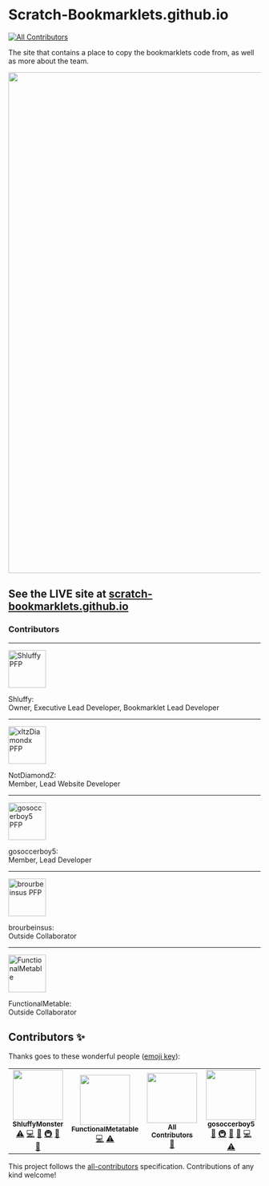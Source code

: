 # Scratch-Bookmarklets.github.io
<!-- ALL-CONTRIBUTORS-BADGE:START - Do not remove or modify this section -->
[![All Contributors](https://img.shields.io/badge/all_contributors-4-orange.svg?style=flat-square)](#contributors-)
<!-- ALL-CONTRIBUTORS-BADGE:END -->
The site that contains a place to copy the bookmarklets code from, as well as more about the team.

<img src="https://user-images.githubusercontent.com/81493936/118314988-839db680-b4ba-11eb-970d-1a9d380a10af.png" width="1000">

## See the LIVE site at [scratch-bookmarklets.github.io](https://scratch-bookmarklets.github.io)

### Contributors

<hr/>
<img src="https://avatars.githubusercontent.com/u/81823039?s=96&v=4" alt="Shluffy PFP" width="75"><p>Shluffy:<br>Owner, Executive Lead Developer, Bookmarklet Lead Developer</p>
<hr/>
<img src="https://avatars.githubusercontent.com/u/81493936?s=96&v=4" alt="xItzDiamondx PFP" width="75"><p>NotDiamondZ:<br>Member, Lead Website Developer</p>
<hr/>
<img src="https://avatars.githubusercontent.com/u/82768218?s=96&v=4" alt="gosoccerboy5 PFP" width="75"><p>gosoccerboy5:<br>Member, Lead Developer</p>
<hr/>
<img src="https://avatars.githubusercontent.com/u/79854224?s=64&v=4" alt="brourbeinsus PFP" width="75"><p>brourbeinsus:<br>Outside Collaborator</p>
<hr/>
<img src="https://avatars.githubusercontent.com/u/67440879?s=64&v=4" alt="FunctionalMetable" width="75"><p>FunctionalMetable:<br>Outside Collaborator</p>

## Contributors ✨

Thanks goes to these wonderful people ([emoji key](https://allcontributors.org/docs/en/emoji-key)):

<!-- ALL-CONTRIBUTORS-LIST:START - Do not remove or modify this section -->
<!-- prettier-ignore-start -->
<!-- markdownlint-disable -->
<table>
  <tr>
    <td align="center"><a href="http://Shluffy.github.io"><img src="https://avatars.githubusercontent.com/u/81823039?v=4?s=100" width="100px;" alt=""/><br /><sub><b>ShluffyMonster</b></sub></a><br /><a href="https://github.com/Scratch-Bookmarklets/Scratch-Bookmarklets.github.io/commits?author=Shluffy" title="Tests">⚠️</a> <a href="https://github.com/Scratch-Bookmarklets/Scratch-Bookmarklets.github.io/commits?author=Shluffy" title="Code">💻</a> <a href="#design-Shluffy" title="Design">🎨</a> <a href="#infra-Shluffy" title="Infrastructure (Hosting, Build-Tools, etc)">🚇</a> <a href="https://github.com/Scratch-Bookmarklets/Scratch-Bookmarklets.github.io/issues?q=author%3AShluffy" title="Bug reports">🐛</a> <a href="#ideas-Shluffy" title="Ideas, Planning, & Feedback">🤔</a></td>
    <td align="center"><a href="http://scratch.mit.edu/users/9gr"><img src="https://avatars.githubusercontent.com/u/67440879?v=4?s=100" width="100px;" alt=""/><br /><sub><b>FunctionalMetatable</b></sub></a><br /><a href="https://github.com/Scratch-Bookmarklets/Scratch-Bookmarklets.github.io/commits?author=FunctionalMetatable" title="Code">💻</a> <a href="https://github.com/Scratch-Bookmarklets/Scratch-Bookmarklets.github.io/commits?author=FunctionalMetatable" title="Tests">⚠️</a></td>
    <td align="center"><a href="https://allcontributors.org"><img src="https://avatars.githubusercontent.com/u/46410174?v=4?s=100" width="100px;" alt=""/><br /><sub><b>All Contributors</b></sub></a><br /><a href="https://github.com/Scratch-Bookmarklets/Scratch-Bookmarklets.github.io/commits?author=all-contributors" title="Documentation">📖</a></td>
    <td align="center"><a href="http://gosoccerboy5.github.io"><img src="https://avatars.githubusercontent.com/u/82768218?v=4?s=100" width="100px;" alt=""/><br /><sub><b>gosoccerboy5</b></sub></a><br /><a href="#design-gosoccerboy5" title="Design">🎨</a> <a href="#infra-gosoccerboy5" title="Infrastructure (Hosting, Build-Tools, etc)">🚇</a> <a href="https://github.com/Scratch-Bookmarklets/Scratch-Bookmarklets.github.io/issues?q=author%3Agosoccerboy5" title="Bug reports">🐛</a> <a href="#ideas-gosoccerboy5" title="Ideas, Planning, & Feedback">🤔</a> <a href="https://github.com/Scratch-Bookmarklets/Scratch-Bookmarklets.github.io/commits?author=gosoccerboy5" title="Code">💻</a> <a href="https://github.com/Scratch-Bookmarklets/Scratch-Bookmarklets.github.io/commits?author=gosoccerboy5" title="Tests">⚠️</a></td>
  </tr>
</table>

<!-- markdownlint-restore -->
<!-- prettier-ignore-end -->

<!-- ALL-CONTRIBUTORS-LIST:END -->

This project follows the [all-contributors](https://github.com/all-contributors/all-contributors) specification. Contributions of any kind welcome!
